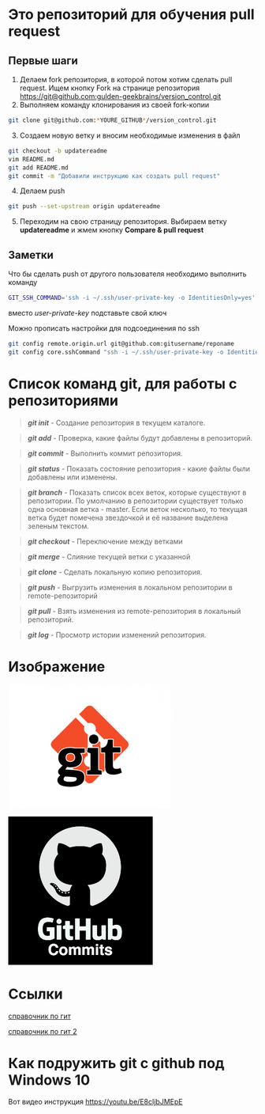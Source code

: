 ﻿# Это репозиторий для обучения pull request

## Первые шаги

1. Делаем fork репозитория, в которой потом хотим сделать pull request. Ищем кнопку Fork на странице репозитория <https://git@github.com:gulden-geekbrains/version_control.git>
2. Выполняем команду клонирования из своей fork-копии
```sh
git clone git@github.com:*YOURE_GITHUB*/version_control.git
```
3. Создаем новую ветку и вносим необходимые изменения в файл
```sh
git checkout -b updatereadme
vim README.md
git add README.md
git commit -m "Добавили инструкцию как создать pull request"
```
4. Делаем push  
```sh
git push --set-upstream origin updatereadme
```
5. Переходим на свою страницу репозитория. Выбираем ветку **updatereadme** и жмем кнопку **Compare & pull request**

## Заметки

Что бы сделать push от другого пользователя необходимо выполнить команду
```sh
GIT_SSH_COMMAND='ssh -i ~/.ssh/user-private-key -o IdentitiesOnly=yes' git push git@github.com:gulden-geekbrains/version_control.git
```

вместо *user-private-key* подставьте свой ключ

Можно прописать настройки для подсоединения по ssh
```sh
git config remote.origin.url git@github.com:gitusername/reponame
git config core.sshCommand "ssh -i ~/.ssh/user-private-key -o IdentitiesOnly=yes"
```
# Список команд git, для работы с репозиториями

>***git init*** - Создание репозитория в текущем каталоге.

>***git add***  - Проверка, какие файлы будут добавлены в репозиторий.

> ***git commit*** - Выполнить коммит репозитория.

> ***git status*** - Показать состояние репозитория - какие файлы были добавлены или изменены.

>***git branch*** - Показать список всех веток, которые существуют в репозитории. По умолчанию в репозитории существует только одна основная ветка - master. Если веток несколько, то текущая ветка будет помечена звездочкой и её название выделена зеленым текстом.

> ***git checkout*** - Переключение между ветками

>***git merge*** - Слияние текущей ветки с указанной

>***git clone*** -  	Сделать локальную копию репозитория.

>***git push*** - Выгрузить изменения в локальном репозитории в remote-репозиторий

>***git pull*** - Взять изменения из remote-репозитория в локальный репозиторий.

>***git log*** - Просмотр истории изменений репозитория.

# Изображение

![это гит](git.png)

![это гитхаб](github.png)

# Ссылки

[справочник по гит](http://microsin.net/programming/pc/git-quick-reference.html)

[справочник по гит 2](https://gist.github.com/liviox/2fc79703b21911313322)

# Как подружить git с github под Windows 10

Вот видео инструкция https://youtu.be/E8cIjbJMEpE


